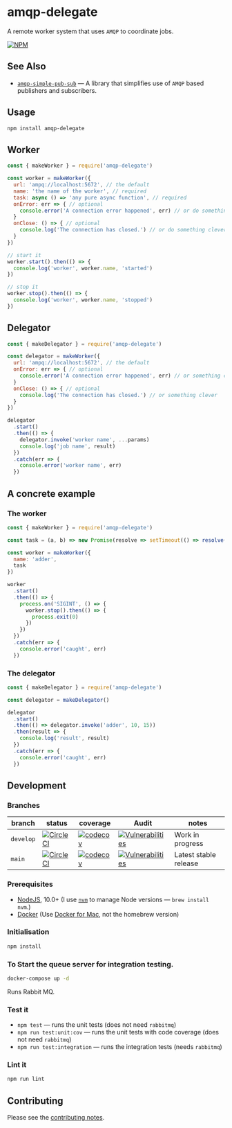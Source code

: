 # amqp-delegate

A remote worker system that uses `AMQP` to coordinate jobs.

[![NPM](https://nodei.co/npm/amqp-delegate.png)](https://nodei.co/npm/amqp-delegate/)

## See Also

- [`amqp-simple-pub-sub`](https://github.com/davesag/amqp-simple-pub-sub) — A library that simplifies use of `AMQP` based publishers and subscribers.

## Usage

```sh
npm install amqp-delegate
```

## Worker

```js
const { makeWorker } = require('amqp-delegate')

const worker = makeWorker({
  url: 'ampq://localhost:5672', // the default
  name: 'the name of the worker', // required
  task: async () => 'any pure async function', // required
  onError: err => { // optional
    console.error('A connection error happened', err) // or do something clever
  }
  onClose: () => { // optional
    console.log('The connection has closed.') // or do something clever
  }
})

// start it
worker.start().then(() => {
  console.log('worker', worker.name, 'started')
})

// stop it
worker.stop().then(() => {
  console.log('worker', worker.name, 'stopped')
})
```

## Delegator

```js
const { makeDelegator } = require('amqp-delegate')

const delegator = makeWorker({
  url: 'ampq://localhost:5672', // the default
  onError: err => { // optional
    console.error('A connection error happened', err) // or something clever
  }
  onClose: () => { // optional
    console.log('The connection has closed.') // or something clever
  }
})

delegator
  .start()
  .then(() => {
    delegator.invoke('worker name', ...params)
    console.log('job name', result)
  })
  .catch(err => {
    console.error('worker name', err)
  })
```

## A concrete example

### The worker

```js
const { makeWorker } = require('amqp-delegate')

const task = (a, b) => new Promise(resolve => setTimeout(() => resolve(a + b), 10))

const worker = makeWorker({
  name: 'adder',
  task
})

worker
  .start()
  .then(() => {
    process.on('SIGINT', () => {
      worker.stop().then(() => {
        process.exit(0)
      })
    })
  })
  .catch(err => {
    console.error('caught', err)
  })
```

### The delegator

```js
const { makeDelegator } = require('amqp-delegate')

const delegator = makeDelegator()

delegator
  .start()
  .then(() => delegator.invoke('adder', 10, 15))
  .then(result => {
    console.log('result', result)
  })
  .catch(err => {
    console.error('caught', err)
  })
```

## Development

### Branches

<!-- prettier-ignore -->
| branch | status | coverage | Audit | notes |
| ------ | ------ | -------- | ----- | ----- |
| `develop` | [![CircleCI](https://circleci.com/gh/davesag/amqp-delegate/tree/develop.svg?style=svg)](https://circleci.com/gh/davesag/amqp-delegate/tree/develop) | [![codecov](https://codecov.io/gh/davesag/amqp-delegate/branch/develop/graph/badge.svg)](https://codecov.io/gh/davesag/amqp-delegate) | [![Vulnerabilities](https://snyk.io/test/github/davesag/amqp-delegate/develop/badge.svg)](https://snyk.io/test/github/davesag/amqp-delegate/develop) | Work in progress |
| `main` | [![CircleCI](https://circleci.com/gh/davesag/amqp-delegate/tree/main.svg?style=svg)](https://circleci.com/gh/davesag/amqp-delegate/tree/main) | [![codecov](https://codecov.io/gh/davesag/amqp-delegate/branch/main/graph/badge.svg)](https://codecov.io/gh/davesag/amqp-delegate) | [![Vulnerabilities](https://snyk.io/test/github/davesag/amqp-delegate/main/badge.svg)](https://snyk.io/test/github/davesag/amqp-delegate/main) | Latest stable release |

### Prerequisites

- [NodeJS](htps://nodejs.org), 10.0+ (I use [`nvm`](https://github.com/creationix/nvm) to manage Node versions — `brew install nvm`.)
- [Docker](https://www.docker.com) (Use [Docker for Mac](https://docs.docker.com/docker-for-mac/), not the homebrew version)

### Initialisation

```sh
npm install
```

### To Start the queue server for integration testing.

```sh
docker-compose up -d
```

Runs Rabbit MQ.

### Test it

- `npm test` — runs the unit tests (does not need `rabbitmq`)
- `npm run test:unit:cov` — runs the unit tests with code coverage (does not need `rabbitmq`)
- `npm run test:integration` — runs the integration tests (needs `rabbitmq`)

### Lint it

```sh
npm run lint
```

## Contributing

Please see the [contributing notes](CONTRIBUTING.md).
